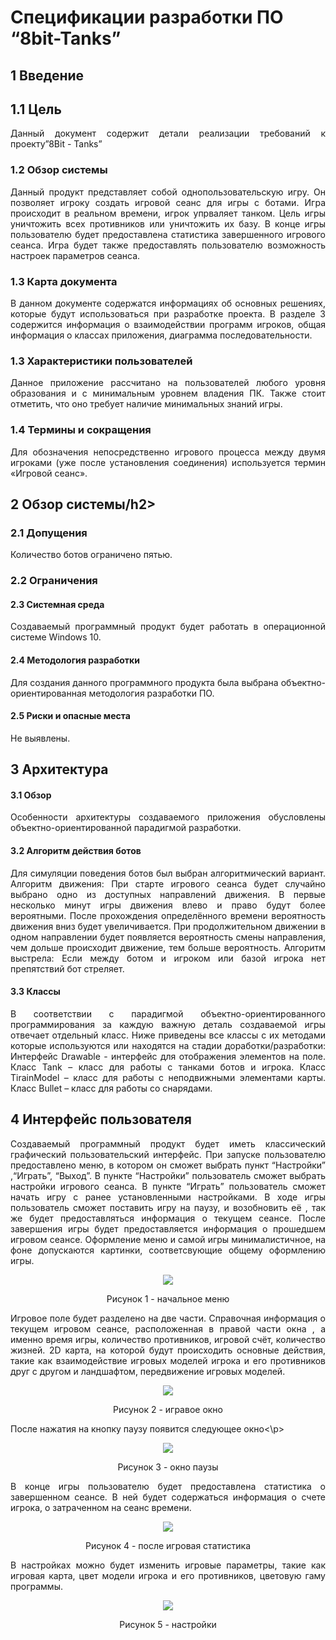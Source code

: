 <h1>Спецификации разработки ПО “8bit-Tanks”</h1>
<h2>1 Введение</h2>
<h2>1.1 Цель</h2>
<p align = "justify">Данный документ содержит детали реализации требований к проекту”8Bit - Tanks”</p>

<h3>1.2	Обзор системы </h3>
<p align = "justify">Данный продукт представляет собой однопользовательскую игру. Он позволяет игроку создать игровой сеанс для игры с ботами. Игра происходит в реальном времени, игрок упрваляет танком. Цель игры уничтожить всех противников или уничтожить их базу. В конце игры пользователю будет предоставлена статистика завершенного игрового сеанса. Игра будет также предоставлять пользователю возможность настроек параметров сеанса.</p>
  
<h3>1.3 Карта документа</h3>
<p align = "justify">В данном документе содержатся информациях об основных решениях, которые будут использоваться при разработке проекта. В разделе 3 содержится информация о взаимодействии программ игроков, общая информация о классах приложения, диаграмма последовательности.</p>

<h3>1.3 Характеристики пользователей</h3>
<p align = "justify">Данное приложение рассчитано на пользователей любого уровня образования и с минимальным уровнем владения ПК. Также стоит отметить, что оно требует наличие минимальных знаний игры.</p>

<h3>1.4	Термины и сокращения </h3>
<p align = "justify">Для обозначения непосредственно игрового процесса между двумя игроками (уже после установления соединения) используется термин «Игровой сеанс».</p>
<h2>2 Обзор системы/h2>
<h3>2.1 Допущения</h3>
<p align = "justify">Количество ботов ограничено пятью.</p>

<h3>2.2 Ограничения</h3>
<p align = "justify"Ограничения, серьезно влияющие на ход разработки, отсутствуют.</p>
<h4>2.3 Системная среда</h4>
<p align = "justify">Создаваемый программный продукт будет работать в операционной системе Windows 10.</p>
<h4>2.4 Методология разработки</h4>
<p align = "justify">Для создания данного программного продукта была выбрана объектно-ориентированная методология разработки ПО.</p>
<h4>2.5 Риски и опасные места</h4>
<p align = "justify">Не выявлены.</p>

<h2>3 Архитектура</h2>
<h4>3.1 Обзор</h4>
<p align = "justify">Особенности архитектуры создаваемого приложения обусловлены объектно-ориентированной парадигмой разработки.</p>
<h4>3.2 Алгоритм действия ботов</h4>
<p align = "justify">Для симуляции  поведения ботов был выбран алгоритмический вариант.
Алгоритм движения:
При старте игрового сеанса будет случайно выбрано одно из доступных направлений движения. В первые несколько минут игры движения влево и право будут более вероятными. После прохождения определённого времени вероятность движения вниз будет увеличивается. При продолжительном движении  в одном направлении будет появляется вероятность смены направления, чем дольше происходит движение,  тем больше вероятность.
Алгоритм выстрела:
Если между ботом и игроком или базой игрока нет препятствий бот стреляет.</p>
<h4>3.3 Классы</h4>
<p align = "justify">В соответствии с парадигмой объектно-ориентированного программирования за каждую важную деталь создаваемой игры отвечает отдельный класс. Ниже приведены все классы с их методами которые используются или находятся на стадии доработки/разработки:
Интерфейс Drawable  - интерфейс для отображения элементов на поле.
Класс Tank – класс для работы с танками ботов и игрока.
Класс TirainModel – класс для работы с неподвижными элементами карты.
Класс Bullet – класс для работы со снарядами.
</p>

<h2>4 Интерфейс пользователя</h2>
<p align = "justify"> Создаваемый программный продукт будет иметь классический графический пользовательский интерфейс. При запуске пользователю предоставлено меню, в котором он сможет выбрать пункт “Настройки” ,“Играть”, “Выход”. В пункте “Настройки”  пользователь сможет выбрать настройки игрового сеанса. В пункте “Играть” пользователь сможет начать игру с ранее установленными настройками. В ходе игры пользователь сможет поставить игру на паузу, и возобновить её , так же будет предоставляться информация о текущем сеансе. После завершения игры будет предоставляется информация о прошедшем игровом сеансе.  Оформление меню и самой игры минималистичное, на фоне допускаются картинки, соответсвующие общему оформлению игры. </p>

<p align="center"><img src="menu.png"></p>
<p align="center">Рисунок 1 - начальное меню</p>
<p align = "justify">Игровое поле будет разделено на две части. Справочная информация о текущем игровом сеансе, расположенная в правой части окна , а именно время игры, количество противников, игровой счёт, количество жизней. 2D карта, на которой будут происходить основные действия, такие как взаимодействие игровых моделей игрока и его противников друг с другом и ландшафтом, передвижение игровых моделей.</p>

<p align="center"><img src="game.png"></p>
<p align="center">Рисунок 2 - игравое окно</p>
<p align="justify"> После нажатия на кнопку паузу появится следующее окно<\p>
<p align="center"><img src="my_pause.png"></p>
<p align="center">Рисунок 3 - окно паузы</p>

<p align = "justify">В конце игры пользователю будет предоставлена статистика о завершенном сеансе. В ней будет содержаться информация о счете игрока, о затраченном на сеанс времени.</p> 
<p align="center"><img src="after_game.png"></p>
<p align="center">Рисунок 4 - после игровая статистика</p>

<p align = "justify">В настройках можно будет изменить игровые параметры, такие как игровая карта, цвет модели игрока и его противников, цветовую гаму программы.</p> 
<p align="center"><img src="settings.png"></p>
<p align="center">Рисунок 5 - настройки</p>


